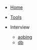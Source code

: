 * [Home](/)
* [Tools](/tools/README.md)

* Interview
  * [aobing](/interview/aobing.md)
  * [db](/interview/db.md)